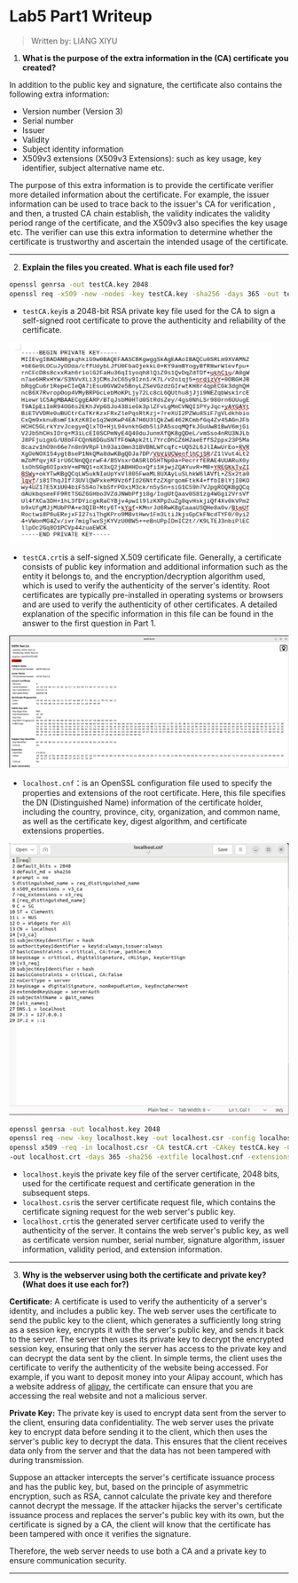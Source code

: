 # Lab5 Part1 Writeup

> Written by: LIANG XIYU

1. **What is the purpose of the extra information in the (CA) certificate you created?**

In addition to the public key and signature, the certificate also contains the following extra information:

- Version number (Version 3)
- Serial number
- Issuer
- Validity
- Subject identity information
- X509v3 extensions (X509v3 Extensions): such as key usage, key identifier, subject alternative name etc.

The purpose of this extra information is to provide the certificate verifier more detailed information about the certificate. For example, the issuer information can be used to trace back to the issuer's CA for verification , and then, a trusted CA chain establish, the validity indicates the validity period range of the certificate, and the X509v3 also specifies the key usage etc. The verifier can use this extra information to determine whether the certificate is trustworthy and ascertain the intended usage of the certificate.

------

2. **Explain the files you created. What is each file used for?**

```bash
openssl genrsa -out testCA.key 2048
openssl req -x509 -new -nodes -key testCA.key -sha256 -days 365 -out testCA.crt -config localhost.cnf -extensions v3_ca -subj "/CN=DOTA Test CA"
```

* `testCA.key`is a 2048-bit RSA private key file used for the CA to sign a self-signed root certificate to prove the authenticity and reliability of the certificate.

<img src="https://github.com/kkzka-hoh/DOTA2023-Lab/blob/main/Lab5/testCAkey.png" style="zoom: 67%;" />

* `testCA.crt`is a self-signed X.509 certificate file. Generally, a certificate consists of public key information and additional information such as the entity it belongs to, and the encryption/decryption algorithm used, which is used to verify the authenticity of the server's identity. Root certificates are typically pre-installed in operating systems or browsers and are used to verify the authenticity of other certificates. A detailed explanation of the specific information in this file can be found in the answer to the first question in Part 1.

<img src="https://github.com/kkzka-hoh/DOTA2023-Lab/blob/main/Lab5/testCAcrt.png" style="zoom: 50%;" />

* `localhost.cnf`：is an OpenSSL configuration file used to specify the properties and extensions of the root certificate. Here, this file specifies the DN (Distinguished Name) information of the certificate holder, including the country, province, city, organization, and common name, as well as the certificate key, digest algorithm, and certificate extensions properties.

<img src="https://github.com/kkzka-hoh/DOTA2023-Lab/blob/main/Lab5/localhostcnf.png" style="zoom:50%;" />

```bash
openssl genrsa -out localhost.key 2048
openssl req -new -key localhost.key -out localhost.csr -config localhost.cnf -extensions v3_req
openssl x509 -req -in localhost.csr -CA testCA.crt -CAkey testCA.key -CAcreateserial \
-out localhost.crt -days 365 -sha256 -extfile localhost.cnf -extensions v3_req
```

* `localhost.key`is the private key file of the server certificate, 2048 bits, used for the certificate request and certificate generation in the subsequent steps.
* `localhost.csr`is the server certificate request file, which contains the certificate signing request for the web server's public key.
* `localhost.crt`is the generated server certificate used to verify the authenticity of the server. It contains the web server's public key, as well as certificate version number, serial number, signature algorithm, issuer information, validity period, and extension information.

------

3. **Why is the webserver using both the certificate and private key? (What does it use each for?)**

**Certificate:** A certificate is used to verify the authenticity of a server's identity, and includes a public key. The web server uses the certificate to send the public key to the client, which generates a sufficiently long string as a session key, encrypts it with the server's public key, and sends it back to the server. The server then uses its private key to decrypt the encrypted session key, ensuring that only the server has access to the private key and can decrypt the data sent by the client. In simple terms, the client uses the certificate to verify the authenticity of the website being accessed. For example, if you want to deposit money into your Alipay account, which has a website address of [alipay](http://www.alipay.com/), the certificate can ensure that you are accessing the real website and not a malicious server.

**Private Key:** The private key is used to encrypt data sent from the server to the client, ensuring data confidentiality. The web server uses the private key to encrypt data before sending it to the client, which then uses the server's public key to decrypt the data. This ensures that the client receives data only from the server and that the data has not been tampered with during transmission.

Suppose an attacker intercepts the server's certificate issuance process and has the public key, but, based on the principle of asymmetric encryption, such as RSA, cannot calculate the private key and therefore cannot decrypt the message. If the attacker hijacks the server's certificate issuance process and replaces the server's public key with its own, but the certificate is signed by a CA, the client will know that the certificate has been tampered with once it verifies the signature.

Therefore, the web server needs to use both a CA and a private key to ensure communication security.

------

